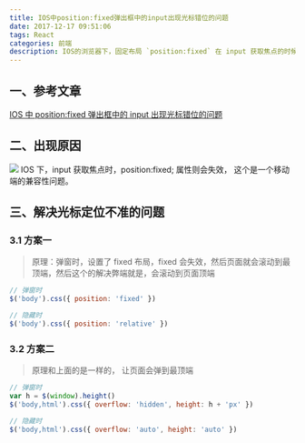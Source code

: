 ```yaml
---
title: IOS中position:fixed弹出框中的input出现光标错位的问题
date: 2017-12-17 09:51:06
tags: React
categories: 前端
description: IOS的浏览器下，固定布局 `position:fixed` 在 input 获取焦点的时候，就会失效，导致页面样式出问题， 本文主要讲解： 为什么出现？ 如何解决？ 
---
```


## 一、参考文章

[IOS 中 position:fixed 弹出框中的 input 出现光标错位的问题](https://www.cnblogs.com/NatChen/p/7941133.html)

## 二、出现原因

![](https://ws1.sinaimg.cn/large/006tNc79gy1fmjj2rqq4yj30ku112mym.jpg)
IOS 下，input 获取焦点时，position:fixed; 属性则会失效， 这个是一个移动端的兼容性问题。

## 三、解决光标定位不准的问题

### 3.1 方案一

> 原理：弹窗时，设置了 fixed 布局，fixed 会失效，然后页面就会滚动到最顶端，然后这个的解决弊端就是，会滚动到页面顶端

```javascript
// 弹窗时
$('body').css({ position: 'fixed' })

// 隐藏时
$('body').css({ position: 'relative' })
```

### 3.2 方案二

> 原理和上面的是一样的， 让页面会弹到最顶端

```javascript
// 弹窗时
var h = $(window).height()
$('body,html').css({ overflow: 'hidden', height: h + 'px' })

// 隐藏时
$('body,html').css({ overflow: 'auto', height: 'auto' })
```
